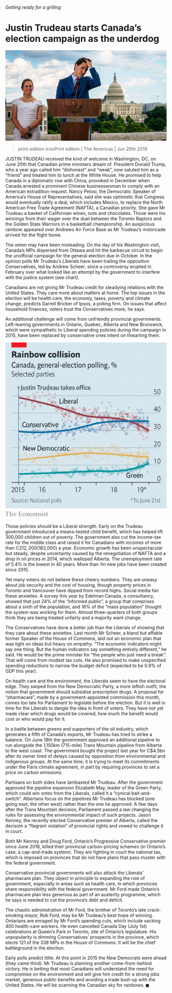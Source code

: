 ###### Getting ready for a grilling

# Justin Trudeau starts Canada’s election campaign as the underdog 

![image](images/20190629_AMP001_0.jpg) 

> print-edition iconPrint edition | The Americas | Jun 29th 2019 

JUSTIN TRUDEAU received the kind of welcome in Washington, DC, on June 20th that Canadian prime ministers dream of. President Donald Trump, who a year ago called him “dishonest” and “weak”, now saluted him as a “friend” and treated him to lunch at the White House. He promised to help Canada in a diplomatic row with China, provoked in December when Canada arrested a prominent Chinese businesswoman to comply with an American extradition request. Nancy Pelosi, the Democratic Speaker of America’s House of Representatives, said she was optimistic that Congress would eventually ratify a deal, which includes Mexico, to replace the North American Free Trade Agreement (NAFTA), a Canadian priority. She gave Mr Trudeau a basket of Californian wines, nuts and chocolates. Those were his winnings from their wager over the duel between the Toronto Raptors and the Golden State Warriors in a basketball championship. An auspicious rainbow appeared over Andrews Air Force Base as Mr Trudeau’s motorcade arrived for the flight home. 

The omen may have been misleading. On the day of his Washington visit, Canada’s MPs dispersed from Ottawa and hit the barbecue circuit to begin the unofficial campaign for the general election due in October. In the opinion polls Mr Trudeau’s Liberals have been trailing the opposition Conservatives, led by Andrew Scheer, since a controversy erupted in February over what looked like an attempt by the government to interfere with the justice system (see chart). 

Canadians are not giving Mr Trudeau credit for steadying relations with the United States. They care more about matters at home. The top issues in the election will be health care, the economy, taxes, poverty and climate change, predicts Darrell Bricker of Ipsos, a polling firm. On issues that affect household finances, voters trust the Conservatives more, he says. 

An additional challenge will come from unfriendly provincial governments. Left-leaning governments in Ontario, Quebec, Alberta and New Brunswick, which were sympathetic to Liberal spending policies during the campaign in 2015, have been replaced by conservative ones intent on thwarting them. 

![image](images/20190629_AMC303.png) 

Those policies should be a Liberal strength. Early on the Trudeau government introduced a means-tested child benefit, which has helped lift 300,000 children out of poverty. The government also cut the income-tax rate for the middle class and raised it for Canadians with incomes of more than C$212,000 ($162,000) a year. Economic growth has been unspectacular but steady, despite uncertainty caused by the renegotiation of NAFTA and a drop in oil prices in 2014, which walloped Alberta. The unemployment rate of 5.4% is the lowest in 40 years. More than 1m new jobs have been created since 2015. 

Yet many voters do not believe these cheery numbers. They are uneasy about job security and the cost of housing, though property prices in Toronto and Vancouver have dipped from record highs. Social media fan these anxieties. A survey this year by Edelman Canada, a consultancy, showed that just 24% of the “informed public”, a group that comprises about a sixth of the population, and 16% of the “mass population” thought the system was working for them. Almost three-quarters of both groups think they are being treated unfairly and a majority want change. 

The Conservatives have done a better job than the Liberals of showing that they care about these anxieties. Last month Mr Scheer, a bland but affable former Speaker of the House of Commons, laid out an economic plan that was light on ideas but heavy on empathy. “The economic indicators might say one thing. But the human indicators say something entirely different,” he said. He would be the prime minister for “the people who just need a break”. That will come from modest tax cuts. He also promised to make unspecified spending reductions to narrow the budget deficit (expected to be 0.9% of GDP this year). 

On health care and the environment, the Liberals seem to have the electoral edge. They swiped from the New Democratic Party, a more leftish outfit, the notion that government should subsidise prescription drugs. A proposal for “pharmacare”, made by a government-appointed commission this month, comes too late for Parliament to legislate before the election. But it is well in time for the Liberals to dangle the idea in front of voters. They have not yet made clear which drugs would be covered, how much the benefit would cost or who would pay for it. 

In a battle between greens and supporters of the oil industry, which generates a fifth of Canada’s exports, Mr Trudeau has tried to strike a balance. On June 18th the government approved an additional pipeline to run alongside the 1,150km (715-mile) Trans Mountain pipeline from Alberta to the west coast. The government bought the project last year for C$4.5bn after its owner tired of delays caused by opposition from environmental and indigenous groups. At the same time, it is trying to meet its commitments under the Paris climate agreement, in part by requiring provinces to set a price on carbon emissions. 

Partisans on both sides have lambasted Mr Trudeau. After the government approved the pipeline expansion Elizabeth May, leader of the Green Party, which could win votes from the Liberals, called it a “cynical bait-and-switch”. Albertans focus on the pipelines Mr Trudeau has blocked (one going east, the other west) rather than the one he approved. A few days after the Trans Mountain decision, Parliament passed a law changing the rules for assessing the environmental impact of such projects. Jason Kenney, the recently elected Conservative premier of Alberta, called the decision a “flagrant violation” of provincial rights and vowed to challenge it in court. 

Both Mr Kenney and Doug Ford, Ontario’s Progressive Conservative premier since June 2018, killed their provincial carbon-pricing schemes (in Ontario’s case, a cap-and-trade system). They are fighting in court the national tax, which is imposed on provinces that do not have plans that pass muster with the federal government. 

Conservative provincial governments will also attack the Liberals’ pharmacare plan. They object in principle to expanding the role of government, especially in areas such as health care, in which provinces share responsibility with the federal government. Mr Ford made Ontario’s pharmacare plan less generous as part of an austerity programme, which he says is needed to cut the province’s debt and deficit. 

The chaotic administration of Mr Ford, the brother of Toronto’s late crack-smoking mayor, Rob Ford, may be Mr Trudeau’s best hope of winning. Ontarians are enraged by Mr Ford’s spending cuts, which include sacking 400 health-care workers. He even cancelled Canada Day (July 1st) celebrations at Queen’s Park in Toronto, site of Ontario’s legislature. His unpopularity is dimming Conservatives’ prospects in the province, which elects 121 of the 338 MPs in the House of Commons. It will be the chief battleground in the election. 

Early polls predict little. At this point in 2015 the New Democrats were ahead (they came third). Mr Trudeau is planning another come-from-behind victory. He is betting that most Canadians will understand the need for compromise on the environment and will give him credit for a strong jobs market, generous public benefits and avoiding a trade bust-up with the United States. He will be scanning the Canadian sky for rainbows. ◼ 

